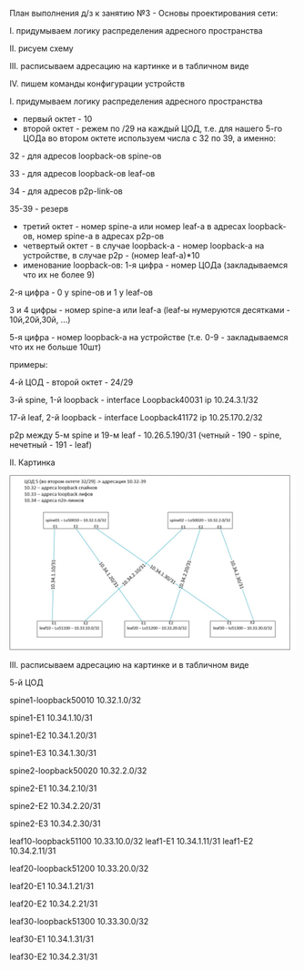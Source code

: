 План выполнения д/з к занятию №3 -  Основы проектирования сети:

I.		придумываем логику распределения адресного пространства

II.		рисуем схему

III.	расписываем адресацию на картинке и в табличном виде

IV.		пишем команды конфигурации устройств


I.		придумываем логику распределения адресного пространства

- первый октет - 10
- второй октет - режем по /29 на каждый ЦОД, т.е. для нашего 5-го ЦОДа во втором октете используем числа с 32 по 39, а именно:

32 - для адресов loopback-ов spine-ов
  
33 - для адресов loopback-ов leaf-ов

34 - для адресов p2p-link-ов

35-39 - резерв

- третий октет - номер spine-а или номер leaf-а в адресах loopback-ов, номер spine-а в адресах p2p-ов
- четвертый октет - в случае loopback-а - номер loopback-а на устройстве, в случае p2p - (номер leaf-а)*10
- именование loopback-ов:
1-я цифра - номер ЦОДа (закладываемся что их не более 9)
  
2-я цифра - 0 у spine-ов и 1 у leaf-ов

3 и 4 цифры - номер spine-а или leaf-а (leaf-ы нумеруются десятками - 10й,20й,30й, ...)


5-я цифра - номер loopback-а на устройстве (т.е. 0-9 - закладываемся что их не больше 10шт)


примеры:

4-й ЦОД - второй октет - 24/29

3-й spine, 1-й loopback - interface Loopback40031 ip 10.24.3.1/32

17-й leaf, 2-й loopback - interface Loopback41172 ip 10.25.170.2/32

p2p между 5-м spine и 19-м leaf - 10.26.5.190/31 (четный - 190 - spine, нечетный - 191 - leaf)

II. Картинка

<p align="center">
 <img src="LAB1.jpg" alt="qr"/>
</p>

III.	расписываем адресацию на картинке и в табличном виде

5-й ЦОД

spine1-loopback50010	10.32.1.0/32

spine1-E1				10.34.1.10/31

spine1-E2				10.34.1.20/31

spine1-E3				10.34.1.30/31


spine2-loopback50020	10.32.2.0/32

spine2-E1				10.34.2.10/31

spine2-E2				10.34.2.20/31

spine2-E3				10.34.2.30/31


leaf10-loopback51100	10.33.10.0/32
leaf1-E1				10.34.1.11/31
leaf1-E2				10.34.2.11/31

leaf20-loopback51200	10.33.20.0/32

leaf20-E1				10.34.1.21/31

leaf20-E2				10.34.2.21/31


leaf30-loopback51300	10.33.30.0/32

leaf30-E1				10.34.1.31/31

leaf30-E2				10.34.2.31/31

